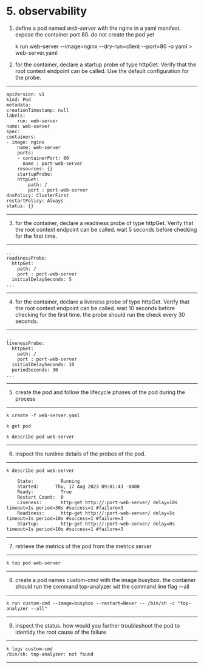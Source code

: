 # 5. observability

1. define a pod named *web-server* with the nginx in a yaml manifest. expose the container port 80. do not create the pod yet

    k run web-server --image=nginx --dry-run=client --port=80 -o yaml > web-server.yaml

2. for the container, declare a startup probe of type httpGet. Verify that the root context endpoint can be called. Use the default configuration for the probe. 

---
    apiVersion: v1
    kind: Pod
    metadata:
    creationTimestamp: null
    labels:
        run: web-server
    name: web-server
    spec:
    containers:
    - image: nginx
        name: web-server
        ports:
        - containerPort: 80
          name : port-web-server
        resources: {}
        startupProbe:
        httpGet:
            path: /
            port : port-web-server
    dnsPolicy: ClusterFirst
    restartPolicy: Always
    status: {}
---

3. for the container, declare a readiness probe of type httpGet. Verify that the root context endpoint can be called. wait 5 seconds before checking for the first time. 

---
    ...
    readinessProbe:
      httpGet:
        path: /
        port : port-web-server
      initialDelaySeconds: 5
    ...
---

4. for the container, declare a liveness probe of type httpGet. Verify that the root context endpoint can be called. wait 10 seconds before checking for the first time. the probe should run the check every 30 seconds. 

---
    ...
    livenessProbe:
      httpGet:
        path: /
        port : port-web-server
      initialDelaySeconds: 10
      periodSeconds: 30
    ...
---

5. create the pod and follow the lifecycle phases of the pod during the process 

---
    k create -f web-server.yaml
    
    k get pod

    k describe pod web-server
---

6. inspect the runtime details of the probes of the pod. 

---
    k describe pod web-server

        State:          Running
        Started:      Thu, 17 Aug 2023 09:01:43 -0400
        Ready:          True
        Restart Count:  0
        Liveness:       http-get http://:port-web-server/ delay=10s timeout=1s period=30s #success=1 #failure=3
        Readiness:      http-get http://:port-web-server/ delay=5s timeout=1s period=10s #success=1 #failure=3
        Startup:        http-get http://:port-web-server/ delay=0s timeout=1s period=10s #success=1 #failure=3
---

7. retrieve the metrics of the pod from the metrics server

---
    k top pod web-server
---

8. create a pod names custom-cmd with the image busybox. the container should run the command top-analyzer wit the command line flag --all

---
    k run custom-cmd --image=busybox --restart=Never -- /bin/sh -c "top-analyzer --all"
---

9. inspect the status. how would you further troubleshoot the pod to identidy the root cause of the failure

---
    k logs custom-cmd
    /bin/sh: top-analyzer: not found
---
    
